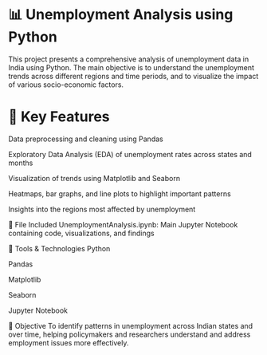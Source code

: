 # 📊 Unemployment Analysis using Python
This project presents a comprehensive analysis of unemployment data in India using Python. The main objective is to understand the unemployment trends across different regions and time periods, and to visualize the impact of various socio-economic factors.

# 🧠 Key Features
Data preprocessing and cleaning using Pandas

Exploratory Data Analysis (EDA) of unemployment rates across states and months

Visualization of trends using Matplotlib and Seaborn

Heatmaps, bar graphs, and line plots to highlight important patterns

Insights into the regions most affected by unemployment

📁 File Included
UnemploymentAnalysis.ipynb: Main Jupyter Notebook containing code, visualizations, and findings

📌 Tools & Technologies
Python

Pandas

Matplotlib

Seaborn

Jupyter Notebook

🎯 Objective
To identify patterns in unemployment across Indian states and over time, helping policymakers and researchers understand and address employment issues more effectively.
